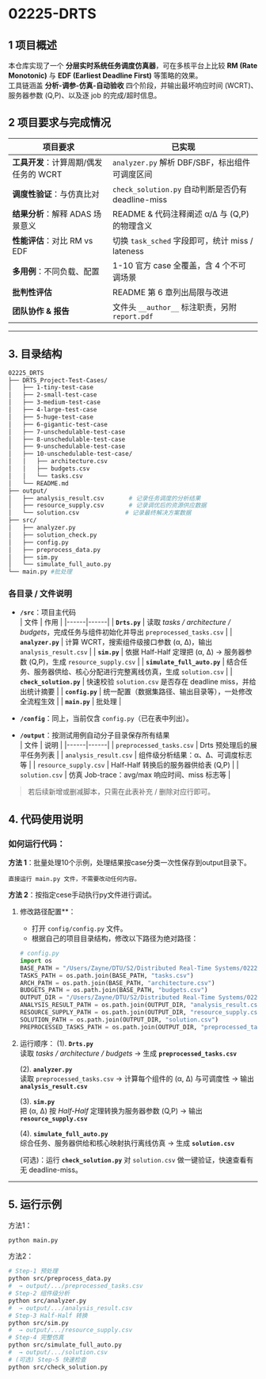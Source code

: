 # 02225-DRTS


## 1  项目概述
本仓库实现了一个 **分层实时系统任务调度仿真器**，可在多核平台上比较 **RM (Rate Monotonic)** 与 **EDF (Earliest Deadline First)** 等策略的效果。  
工具链涵盖 **分析-调参-仿真-自动验收** 四个阶段，并输出最坏响应时间 (WCRT)、服务器参数 (Q,P)、以及逐 job 的完成/超时信息。



## 2  项目要求与完成情况


| 项目要求 | 已实现 |
|----------|--------|
| **工具开发**：计算周期/偶发任务的 WCRT | `analyzer.py` 解析 DBF/SBF，标出组件可调度区间 |
| **调度性验证**：与仿真比对 | `check_solution.py` 自动判断是否仍有 deadline-miss |
| **结果分析**：解释 ADAS 场景意义 | README & 代码注释阐述 α/Δ 与 (Q,P) 的物理含义 |
| **性能评估**：对比 RM vs EDF | 切换 `task_sched` 字段即可，统计 miss / lateness |
| **多用例**：不同负载、配置 | 1-10 官方 case 全覆盖，含 4 个不可调场景 |
| **批判性评估** | README 第 6 章列出局限与改进 |
| **团队协作 & 报告** | 文件头 `__author__` 标注职责，另附 `report.pdf` |

---


## 3. 目录结构
```bash
02225_DRTS
├── DRTS_Project-Test-Cases/
│   ├── 1-tiny-test-case
│   ├── 2-small-test-case
│   ├── 3-medium-test-case
│   ├── 4-large-test-case
│   ├── 5-huge-test-case
│   ├── 6-gigantic-test-case
│   ├── 7-unschedulable-test-case
│   ├── 8-unschedulable-test-case
│   ├── 9-unschedulable-test-case
│   ├── 10-unschedulable-test-case/
│   │   ├── architecture.csv
│   │   ├── budgets.csv
│   │   └── tasks.csv
│   └── README.md
├── output/
│   ├── analysis_result.csv       # 记录任务调度的分析结果
│   ├── resource_supply.csv       # 记录调优后的资源供应数据
│   └── solution.csv             # 记录最终解决方案数据
├── src/
│   ├── analyzer.py
│   ├── solution_check.py
│   ├── config.py
│   ├── preprocess_data.py
│   ├── sim.py
│   └── simulate_full_auto.py
└── main.py #批处理
```

### 各目录 / 文件说明

- **`/src`**：项目主代码  
  | 文件 | 作用 |
  |------|------|
  | **`Drts.py`** | 读取 *tasks / architecture / budgets*，完成任务与组件初始化并导出 `preprocessed_tasks.csv` |
  | **`analyzer.py`** | 计算 WCRT，搜索组件级接口参数 (α, Δ)，输出 `analysis_result.csv` |
  | **`sim.py`** | 依据 Half-Half 定理把 (α, Δ) → 服务器参数 (Q,P)，生成 `resource_supply.csv` |
  | **`simulate_full_auto.py`** | 结合任务、服务器供给、核心分配进行完整离线仿真，生成 `solution.csv` |
  | **`check_solution.py`** | 快速校验 `solution.csv` 是否存在 deadline miss，并给出统计摘要 |
  | **`config.py`** | 统一配置（数据集路径、输出目录等），一处修改全流程生效 |
  | **`main.py`** | 批处理 |

- **`/config`**：同上，当前仅含 `config.py`（已在表中列出）。

- **`/output`**：按测试用例自动分子目录保存所有结果  
  | 文件 | 说明 |
  |------|------|
  | `preprocessed_tasks.csv` | Drts 预处理后的展平任务列表 |
  | `analysis_result.csv` | 组件级分析结果：α、Δ、可调度标志等 |
  | `resource_supply.csv` | Half-Half 转换后的服务器供给表 (Q,P) |
  | `solution.csv` | 仿真 Job-trace：avg/max 响应时间、miss 标志等 |

> 若后续新增或删减脚本，只需在此表补充 / 删除对应行即可。


## 4. 代码使用说明

### 如何运行代码：

**方法 1**：批量处理10个示例，处理结果按case分类一次性保存到output目录下。

    直接运行 main.py 文件，不需要改动任何内容。

**方法 2**：按指定cese手动执行py文件进行调试。
1. 修改路径配置**：
   - 打开 `config/config.py` 文件。
   - 根据自己的项目目录结构，修改以下路径为绝对路径：
   ```python
   # config.py
   import os
   BASE_PATH = "/Users/Zayne/DTU/S2/Distributed Real-Time Systems/02225_DRTS/DRTS_Project-Test-Cases/9-unschedulable-test-case"  # 数据集路径
   TASKS_PATH = os.path.join(BASE_PATH, "tasks.csv")
   ARCH_PATH = os.path.join(BASE_PATH, "architecture.csv")
   BUDGETS_PATH = os.path.join(BASE_PATH, "budgets.csv")
   OUTPUT_DIR = "/Users/Zayne/DTU/S2/Distributed Real-Time Systems/02225_DRTS/output/9-unschedulable-test-case"  # 输出路径
   ANALYSIS_RESULT_PATH = os.path.join(OUTPUT_DIR, "analysis_result.csv")
   RESOURCE_SUPPLY_PATH = os.path.join(OUTPUT_DIR, "resource_supply.csv")
   SOLUTION_PATH = os.path.join(OUTPUT_DIR, "solution.csv")
   PREPROCESSED_TASKS_PATH = os.path.join(OUTPUT_DIR, "preprocessed_tasks.csv")
2. 运行顺序：
    (1). **`Drts.py`**  
       读取 *tasks / architecture / budgets* → 生成 **`preprocessed_tasks.csv`**
   
    (2). **`analyzer.py`**  
       读取 `preprocessed_tasks.csv` → 计算每个组件的 (α, Δ) 与可调度性 → 输出 **`analysis_result.csv`**
   
    (3). **`sim.py`**  
       把 (α, Δ) 按 *Half-Half* 定理转换为服务器参数 (Q,P) → 输出 **`resource_supply.csv`**
   
    (4). **`simulate_full_auto.py`**  
       综合任务、服务器供给和核心映射执行离线仿真 → 生成 **`solution.csv`**
   
    (可选)：运行 **`check_solution.py`** 对 `solution.csv` 做一键验证，快速查看有无 deadline-miss。

---

## 5. 运行示例
方法1：
```bash
python main.py
```

方法2：
```bash
# Step-1 预处理
python src/preprocess_data.py
#  → output/.../preprocessed_tasks.csv
# Step-2 组件级分析
python src/analyzer.py
#  → output/.../analysis_result.csv
# Step-3 Half-Half 转换
python src/sim.py
#  → output/.../resource_supply.csv
# Step-4 完整仿真
python src/simulate_full_auto.py
#  → output/.../solution.csv
# (可选) Step-5 快速检查
python src/check_solution.py
```
